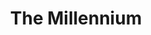 ---
title: 'The Millennium'
taxonomy:
    category:
        - episode
episode: 20 
pc: 820         
written: Jennifer Crittenden |
directed: Andy Ackerman
aired: May 1, 1997
imdb: 
wiki: 
---